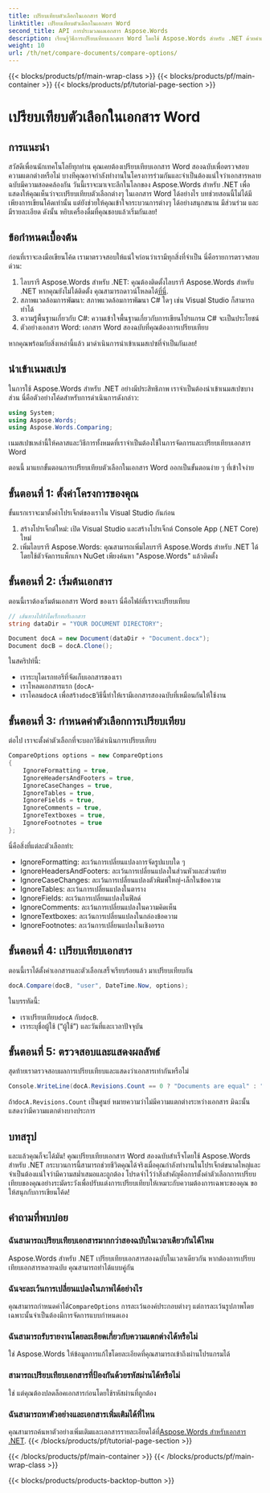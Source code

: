 ```yaml
---
title: เปรียบเทียบตัวเลือกในเอกสาร Word
linktitle: เปรียบเทียบตัวเลือกในเอกสาร Word
second_title: API การประมวลผลเอกสาร Aspose.Words
description: เรียนรู้วิธีการเปรียบเทียบเอกสาร Word โดยใช้ Aspose.Words สำหรับ .NET ด้วยคำแนะนำทีละขั้นตอนของเรา รับรองความสอดคล้องของเอกสารได้อย่างง่ายดาย
weight: 10
url: /th/net/compare-documents/compare-options/
---
```


{{< blocks/products/pf/main-wrap-class >}}
{{< blocks/products/pf/main-container >}}
{{< blocks/products/pf/tutorial-page-section >}}

# เปรียบเทียบตัวเลือกในเอกสาร Word

## การแนะนำ

สวัสดีเพื่อนนักเทคโนโลยีทุกท่าน คุณเคยต้องเปรียบเทียบเอกสาร Word สองฉบับเพื่อตรวจสอบความแตกต่างหรือไม่ บางทีคุณอาจกำลังทำงานในโครงการร่วมกันและจำเป็นต้องแน่ใจว่าเอกสารหลายฉบับมีความสอดคล้องกัน วันนี้เราจะมาเจาะลึกในโลกของ Aspose.Words สำหรับ .NET เพื่อแสดงให้คุณเห็นว่าจะเปรียบเทียบตัวเลือกต่างๆ ในเอกสาร Word ได้อย่างไร บทช่วยสอนนี้ไม่ได้มีเพียงการเขียนโค้ดเท่านั้น แต่ยังช่วยให้คุณเข้าใจกระบวนการต่างๆ ได้อย่างสนุกสนาน มีส่วนร่วม และมีรายละเอียด ดังนั้น หยิบเครื่องดื่มที่คุณชอบแล้วเริ่มกันเลย!

## ข้อกำหนดเบื้องต้น

ก่อนที่เราจะลงมือเขียนโค้ด เรามาตรวจสอบให้แน่ใจก่อนว่าเรามีทุกสิ่งที่จำเป็น นี่คือรายการตรวจสอบด่วน:

1.  ไลบรารี Aspose.Words สำหรับ .NET: คุณต้องติดตั้งไลบรารี Aspose.Words สำหรับ .NET หากคุณยังไม่ได้ติดตั้ง คุณสามารถดาวน์โหลดได้[ที่นี่](https://releases.aspose.com/words/net/).
2. สภาพแวดล้อมการพัฒนา: สภาพแวดล้อมการพัฒนา C# ใดๆ เช่น Visual Studio ก็สามารถทำได้
3. ความรู้พื้นฐานเกี่ยวกับ C#: ความเข้าใจพื้นฐานเกี่ยวกับการเขียนโปรแกรม C# จะเป็นประโยชน์
4. ตัวอย่างเอกสาร Word: เอกสาร Word สองฉบับที่คุณต้องการเปรียบเทียบ

หากคุณพร้อมกับสิ่งเหล่านี้แล้ว มาดำเนินการนำเข้าเนมสเปซที่จำเป็นกันเลย!

## นำเข้าเนมสเปซ

ในการใช้ Aspose.Words สำหรับ .NET อย่างมีประสิทธิภาพ เราจำเป็นต้องนำเข้าเนมสเปซบางส่วน นี่คือตัวอย่างโค้ดสำหรับการดำเนินการดังกล่าว:

```csharp
using System;
using Aspose.Words;
using Aspose.Words.Comparing;
```

เนมสเปซเหล่านี้ให้คลาสและวิธีการทั้งหมดที่เราจำเป็นต้องใช้ในการจัดการและเปรียบเทียบเอกสาร Word

ตอนนี้ มาแยกขั้นตอนการเปรียบเทียบตัวเลือกในเอกสาร Word ออกเป็นขั้นตอนง่าย ๆ ที่เข้าใจง่าย

## ขั้นตอนที่ 1: ตั้งค่าโครงการของคุณ

ขั้นแรกเราจะมาตั้งค่าโปรเจ็กต์ของเราใน Visual Studio กันก่อน

1. สร้างโปรเจ็กต์ใหม่: เปิด Visual Studio และสร้างโปรเจ็กต์ Console App (.NET Core) ใหม่
2. เพิ่มไลบรารี Aspose.Words: คุณสามารถเพิ่มไลบรารี Aspose.Words สำหรับ .NET ได้โดยใช้ตัวจัดการแพ็กเกจ NuGet เพียงค้นหา "Aspose.Words" แล้วติดตั้ง

## ขั้นตอนที่ 2: เริ่มต้นเอกสาร

ตอนนี้เราต้องเริ่มต้นเอกสาร Word ของเรา นี่คือไฟล์ที่เราจะเปรียบเทียบ

```csharp
// เส้นทางไปยังไดเร็กทอรีเอกสาร
string dataDir = "YOUR DOCUMENT DIRECTORY";

Document docA = new Document(dataDir + "Document.docx");
Document docB = docA.Clone();
```

ในสคริปท์นี้:
- เราระบุไดเรกทอรีที่จัดเก็บเอกสารของเรา
- เราโหลดเอกสารแรก (`docA`-
-  เราโคลน`docA` เพื่อสร้าง`docB`วิธีนี้ทำให้เรามีเอกสารสองฉบับที่เหมือนกันให้ใช้งาน

## ขั้นตอนที่ 3: กำหนดค่าตัวเลือกการเปรียบเทียบ

ต่อไป เราจะตั้งค่าตัวเลือกที่จะบอกวิธีดำเนินการเปรียบเทียบ

```csharp
CompareOptions options = new CompareOptions
{
	IgnoreFormatting = true,
	IgnoreHeadersAndFooters = true,
	IgnoreCaseChanges = true,
	IgnoreTables = true,
	IgnoreFields = true,
	IgnoreComments = true,
	IgnoreTextboxes = true,
	IgnoreFootnotes = true
};
```

นี่คือสิ่งที่แต่ละตัวเลือกทำ:
- IgnoreFormatting: ละเว้นการเปลี่ยนแปลงการจัดรูปแบบใด ๆ
- IgnoreHeadersAndFooters: ละเว้นการเปลี่ยนแปลงในส่วนหัวและส่วนท้าย
- IgnoreCaseChanges: ละเว้นการเปลี่ยนแปลงตัวพิมพ์ใหญ่-เล็กในข้อความ
- IgnoreTables: ละเว้นการเปลี่ยนแปลงในตาราง
- IgnoreFields: ละเว้นการเปลี่ยนแปลงในฟิลด์
- IgnoreComments: ละเว้นการเปลี่ยนแปลงในความคิดเห็น
- IgnoreTextboxes: ละเว้นการเปลี่ยนแปลงในกล่องข้อความ
- IgnoreFootnotes: ละเว้นการเปลี่ยนแปลงในเชิงอรรถ

## ขั้นตอนที่ 4: เปรียบเทียบเอกสาร

ตอนนี้เราได้ตั้งค่าเอกสารและตัวเลือกเสร็จเรียบร้อยแล้ว มาเปรียบเทียบกัน

```csharp
docA.Compare(docB, "user", DateTime.Now, options);
```

ในบรรทัดนี้:
-  เราเปรียบเทียบ`docA` กับ`docB`.
- เราระบุชื่อผู้ใช้ (“ผู้ใช้”) และวันที่และเวลาปัจจุบัน

## ขั้นตอนที่ 5: ตรวจสอบและแสดงผลลัพธ์

สุดท้ายเราตรวจสอบผลการเปรียบเทียบและแสดงว่าเอกสารเท่ากันหรือไม่

```csharp
Console.WriteLine(docA.Revisions.Count == 0 ? "Documents are equal" : "Documents are not equal");
```

 ถ้า`docA.Revisions.Count` เป็นศูนย์ หมายความว่าไม่มีความแตกต่างระหว่างเอกสาร มิฉะนั้น แสดงว่ามีความแตกต่างบางประการ

## บทสรุป

และแล้วคุณก็จะได้มัน! คุณเปรียบเทียบเอกสาร Word สองฉบับสำเร็จโดยใช้ Aspose.Words สำหรับ .NET กระบวนการนี้สามารถช่วยชีวิตคุณได้จริงเมื่อคุณกำลังทำงานในโปรเจ็กต์ขนาดใหญ่และจำเป็นต้องแน่ใจว่ามีความสม่ำเสมอและถูกต้อง โปรดจำไว้ว่าสิ่งสำคัญคือการตั้งค่าตัวเลือกการเปรียบเทียบของคุณอย่างระมัดระวังเพื่อปรับแต่งการเปรียบเทียบให้เหมาะกับความต้องการเฉพาะของคุณ ขอให้สนุกกับการเขียนโค้ด!

## คำถามที่พบบ่อย

### ฉันสามารถเปรียบเทียบเอกสารมากกว่าสองฉบับในเวลาเดียวกันได้ไหม  
Aspose.Words สำหรับ .NET เปรียบเทียบเอกสารสองฉบับในเวลาเดียวกัน หากต้องการเปรียบเทียบเอกสารหลายฉบับ คุณสามารถทำได้แบบคู่กัน

### ฉันจะละเว้นการเปลี่ยนแปลงในภาพได้อย่างไร  
 คุณสามารถกำหนดค่าได้`CompareOptions` การละเว้นองค์ประกอบต่างๆ แต่การละเว้นรูปภาพโดยเฉพาะนั้นจำเป็นต้องมีการจัดการแบบกำหนดเอง

### ฉันสามารถรับรายงานโดยละเอียดเกี่ยวกับความแตกต่างได้หรือไม่  
ใช่ Aspose.Words ให้ข้อมูลการแก้ไขโดยละเอียดที่คุณสามารถเข้าถึงผ่านโปรแกรมได้

### สามารถเปรียบเทียบเอกสารที่ป้องกันด้วยรหัสผ่านได้หรือไม่  
ใช่ แต่คุณต้องปลดล็อคเอกสารก่อนโดยใช้รหัสผ่านที่ถูกต้อง

### ฉันสามารถหาตัวอย่างและเอกสารเพิ่มเติมได้ที่ไหน  
 คุณสามารถค้นหาตัวอย่างเพิ่มเติมและเอกสารรายละเอียดได้ที่[Aspose.Words สำหรับเอกสาร .NET](https://reference.aspose.com/words/net/).
{{< /blocks/products/pf/tutorial-page-section >}}

{{< /blocks/products/pf/main-container >}}
{{< /blocks/products/pf/main-wrap-class >}}

{{< blocks/products/products-backtop-button >}}
